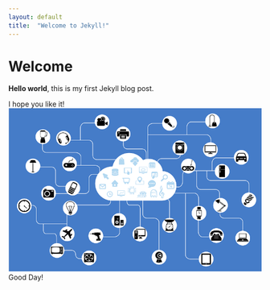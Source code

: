 ```yaml
---
layout: default
title:  "Welcome to Jekyll!"
---
```


# Welcome

**Hello world**, this is my first Jekyll blog post.

I hope you like it!![net](../images/2021-12-21-first/net.png)
Good Day!

